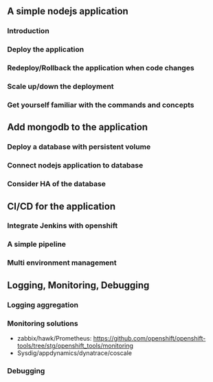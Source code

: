 A simple nodejs application
---------------------------------

### Introduction

### Deploy the application



### Redeploy/Rollback the application when code changes

### Scale up/down the deployment

### Get yourself familiar with the commands and concepts

Add mongodb to the application
---------------------------------

### Deploy a database with persistent volume

### Connect nodejs application to database

### Consider HA of the database

CI/CD for the application
----------------------------------

### Integrate Jenkins with openshift

### A simple pipeline

### Multi environment management

Logging, Monitoring, Debugging
----------------------------------

### Logging aggregation

### Monitoring solutions

- zabbix/hawk/Prometheus: https://github.com/openshift/openshift-tools/tree/stg/openshift_tools/monitoring
- Sysdig/appdynamics/dynatrace/coscale

### Debugging


